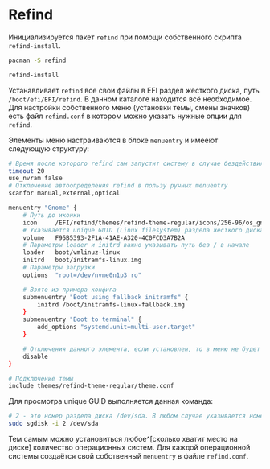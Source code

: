 # Refind

<!-- markdownlint-disable MD013 -->

Инициализируется пакет `refind` при помощи собственного скрипта `refind-install`.

```bash
pacman -S refind

refind-install
```

Устанавливает `refind` все свои файлы в EFI раздел жёсткого диска, путь `/boot/efi/EFI/refind`. В данном каталоге находится всё необходимое. Для настройки собственного меню (установки темы, смены значков) есть файл `refind.conf` в котором можно указать нужные опции для `refind`.

Элементы меню настраиваются в блоке `menuentry` и имееют следующую структуру:

```bash
# Время после которого refind сам запустит систему в случае бездействия пользователя
timeout 20
use_nvram false
# Отключение автоопределения refind в пользу ручных menuentry
scanfor manual,external,optical

menuentry "Gnome" {
    # Путь до иконки
    icon     /EFI/refind/themes/refind-theme-regular/icons/256-96/os_gnome.png
    # Указывается unique GUID (Linux filesystem) раздела жёсткого диска
    volume   F95B5393-2F1A-41AE-A320-4C0FCD3A7B2A
    # Параметры loader и initrd важно указывать путь без / в начале
    loader   boot/vmlinuz-linux
    initrd   boot/initramfs-linux.img
    # Параметры загрузки
    options  "root=/dev/nvme0n1p3 ro"

    # Взято из примера конфига
    submenuentry "Boot using fallback initramfs" {
        initrd /boot/initramfs-linux-fallback.img
    }
    submenuentry "Boot to terminal" {
        add_options "systemd.unit=multi-user.target"
    }

    # Отключения данного элемента, если установлен, то в меню не будет отображаться
    disable
}

# Подключение темы
include themes/refind-theme-regular/theme.conf
```

Для просмотра unique GUID выполняется данная команда:

```bash
# 2 - это номер раздела диска /dev/sda. В любом случае указывается номер root (Linux filesystem) раздела
sudo sgdisk -i 2 /dev/sda
```

Тем самым можно установиться любое^[сколько хватит место на диске] количество операционных систем. Для каждой операционной системы создаётся свой собственный `menuentry` в файле `refind.conf`.
